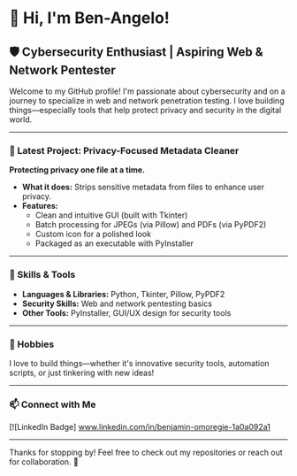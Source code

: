 # 👋 Hi, I'm Ben-Angelo!

## 🛡️ Cybersecurity Enthusiast | Aspiring Web & Network Pentester

Welcome to my GitHub profile! I'm passionate about cybersecurity and on a journey to specialize in web and network penetration testing. I love building things—especially tools that help protect privacy and security in the digital world.

---

### 🚀 Latest Project: Privacy-Focused Metadata Cleaner

**Protecting privacy one file at a time.**

- **What it does:** Strips sensitive metadata from files to enhance user privacy.
- **Features:**
  - Clean and intuitive GUI (built with Tkinter)
  - Batch processing for JPEGs (via Pillow) and PDFs (via PyPDF2)
  - Custom icon for a polished look
  - Packaged as an executable with PyInstaller

---

### 🧰 Skills & Tools

- **Languages & Libraries:** Python, Tkinter, Pillow, PyPDF2
- **Security Skills:** Web and network pentesting basics
- **Other Tools:** PyInstaller, GUI/UX design for security tools

---

### 🌱 Hobbies

I love to build things—whether it's innovative security tools, automation scripts, or just tinkering with new ideas!

---

### 📫 Connect with Me

[![LinkedIn Badge] 
www.linkedin.com/in/benjamin-omoregie-1a0a092a1

---

Thanks for stopping by! Feel free to check out my repositories or reach out for collaboration. 🚀
